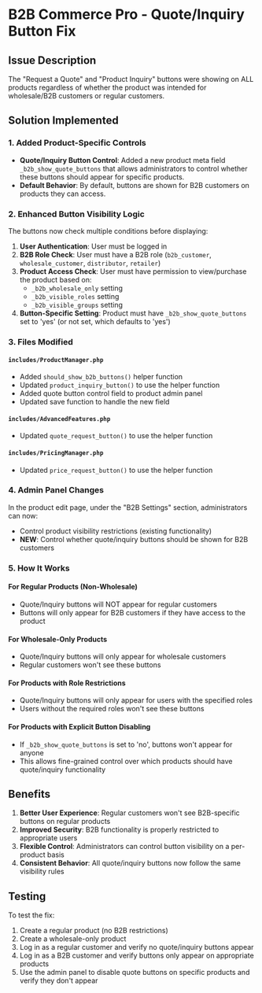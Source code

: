 # B2B Commerce Pro - Quote/Inquiry Button Fix

## Issue Description
The "Request a Quote" and "Product Inquiry" buttons were showing on ALL products regardless of whether the product was intended for wholesale/B2B customers or regular customers.

## Solution Implemented

### 1. Added Product-Specific Controls
- **Quote/Inquiry Button Control**: Added a new product meta field `_b2b_show_quote_buttons` that allows administrators to control whether these buttons should appear for specific products.
- **Default Behavior**: By default, buttons are shown for B2B customers on products they can access.

### 2. Enhanced Button Visibility Logic
The buttons now check multiple conditions before displaying:

1. **User Authentication**: User must be logged in
2. **B2B Role Check**: User must have a B2B role (`b2b_customer`, `wholesale_customer`, `distributor`, `retailer`)
3. **Product Access Check**: User must have permission to view/purchase the product based on:
   - `_b2b_wholesale_only` setting
   - `_b2b_visible_roles` setting
   - `_b2b_visible_groups` setting
4. **Button-Specific Setting**: Product must have `_b2b_show_quote_buttons` set to 'yes' (or not set, which defaults to 'yes')

### 3. Files Modified

#### `includes/ProductManager.php`
- Added `should_show_b2b_buttons()` helper function
- Updated `product_inquiry_button()` to use the helper function
- Added quote button control field to product admin panel
- Updated save function to handle the new field

#### `includes/AdvancedFeatures.php`
- Updated `quote_request_button()` to use the helper function

#### `includes/PricingManager.php`
- Updated `price_request_button()` to use the helper function

### 4. Admin Panel Changes
In the product edit page, under the "B2B Settings" section, administrators can now:
- Control product visibility restrictions (existing functionality)
- **NEW**: Control whether quote/inquiry buttons should be shown for B2B customers

### 5. How It Works

#### For Regular Products (Non-Wholesale)
- Quote/Inquiry buttons will NOT appear for regular customers
- Buttons will only appear for B2B customers if they have access to the product

#### For Wholesale-Only Products
- Quote/Inquiry buttons will only appear for wholesale customers
- Regular customers won't see these buttons

#### For Products with Role Restrictions
- Quote/Inquiry buttons will only appear for users with the specified roles
- Users without the required roles won't see these buttons

#### For Products with Explicit Button Disabling
- If `_b2b_show_quote_buttons` is set to 'no', buttons won't appear for anyone
- This allows fine-grained control over which products should have quote/inquiry functionality

## Benefits
1. **Better User Experience**: Regular customers won't see B2B-specific buttons on regular products
2. **Improved Security**: B2B functionality is properly restricted to appropriate users
3. **Flexible Control**: Administrators can control button visibility on a per-product basis
4. **Consistent Behavior**: All quote/inquiry buttons now follow the same visibility rules

## Testing
To test the fix:
1. Create a regular product (no B2B restrictions)
2. Create a wholesale-only product
3. Log in as a regular customer and verify no quote/inquiry buttons appear
4. Log in as a B2B customer and verify buttons only appear on appropriate products
5. Use the admin panel to disable quote buttons on specific products and verify they don't appear
